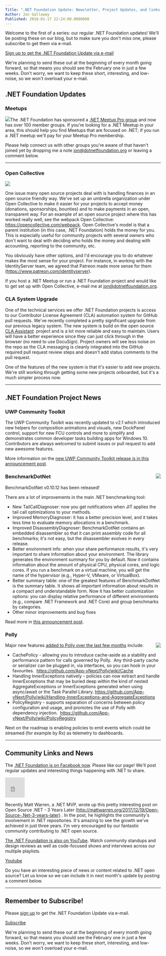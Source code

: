 ```yaml
---
Title: ".NET Foundation Update: Newsletter, Project Updates, and links!"
Author: Jon Galloway
Published: 2018-01-17 22:24:00.0000000
---
```

<p>Welcome to the first of a series: our regular .NET Foundation updates! We'll be posting these on our blog, but to make sure you don't miss one, please subscribe to get them via e-mail.</p>

<p><a class="btn btn-ar btn-primary" href="https://eepurl.com/dhL_qb">Sign up to get the .NET Foundation Update via e-mail</a></p>

<p>We're planning to send these out at the beginning of every month going forward, so that means you should see the February one in just a few weeks. Don't worry, we want to keep these short, interesting, and low-noise, so we won't overload your e-mail.</p>

<h2>.NET Foundation Updates</h2>

<h3>Meetups</h3>

<p class="media"><a href="https://www.meetup.com/pro/dotnet" target="_blank"><img class="media-left" src="assets/posts/meetupmap_1-2018.png" /></a>The .NET Foundation has sponsored a <a href="https://www.meetup.com/pro/dotnet">.NET Meetup Pro group</a> and now has over 100 member groups. If you're looking for a .NET Meetup in your area, this should help you find Meetups that are focused on .NET; if you run a .NET meetup we'll pay for your Meetup Pro membership.</p>

<p class="clearfix">Please help connect us with other groups you're aware of that haven't joined yet by dropping me a note <a href="mailto:jon@dotnetfoundation.org">jon@dotnetfoundation.org</a> or leaving a comment below.​</p>

<hr class="color dashed" />
<h3>Open Collective</h3>

<p class="media"><a href="https://opencollective.com/" target="_blank"><img class="media-right" src="assets/posts/opencollective_logo.png" /></a></p>

<p>One issue many open source projects deal with is handling finances in an open source friendly way. We've set up an umbrella organization under Open Collective to make it easier for your projects to accept money (donations, sponsorships, bounties) and to make payments in an open, transparent way. For an example of an open source project where this has worked really well, see the webpack Open Collective: <a href="https://opencollective.com/webpack">https://opencollective.com/webpack</a>. Open Collective's model is that a parent institution (in this case, .NET Foundation) holds the money for you. This is especially useful for community projects with several owners who don't want to deal with deciding who holds the money and dealing with accounting, reporting to the community, etc.</p>

<p>You obviously have other options, and I'd encourage you to do whatever makes the most sense for your project. For instance, in working with the IdentityServer team, we agreed that Patreon made more sense for them (<a href="https://www.patreon.com/identityserver">https://www.patreon.com/identityserver</a>).</p>

<p>If you host a .NET Meetup or run a .NET Foundation project and would like to get set up with Open Collective, e-mail me at <a href="mailto:jon@dotnetfoundation.org">jon@dotnetfoundation.org</a>.</p>

<h3>CLA System Upgrade</h3>

<p>One of the technical services we offer .NET Foundation projects is access to our Contributor License Agreement (CLA) automation system for GitHub pull requests. We've recently completed a pretty significant upgrade from our previous legacy system. The new system is build on the open source <a href="https://cla-assistant.io/">CLA Assistant</a>&nbsp; project and is a lot more reliable and easy to maintain. Users will have a better experience since they can just click through in the browser (no need to use DocuSign). Project owners will see less noise on the repo as the CLA messaging is cleanly integrated into the GitHub required pull request review steps and doesn't add status comments to the pull request.</p>

<p>One of the features of the new system is that it's easier to add new projects. We're still working through getting some new projects onboarded, but it's a much simpler process now.</p>

<hr class="color dashed" />
<h2>.NET Foundation Project News</h2>

<h3>UWP Community Toolkit</h3>

<p>The UWP Community Toolkit was recently updated to v2.1 which introduced new helpers for composition animations and visuals, new DockPanel control, support for new FCU controls and more to simplify and demonstrates common developer tasks building apps for Windows 10. Contributors are always welcomed to submit issues or pull request to add new awesome features.</p>

<p>More information on the <a href="https://blogs.windows.com/buildingapps/2017/11/22/uwp-community-toolkit-v2-1/#kfhcKrsjLg1o8VGi.97">new UWP Community Toolkit release is in this announcement post</a>.</p>

<h3>BenchmarkDotNet<img align="right" src="assets/posts/benchmarkdotnet_logo.png" /></h3>

<p>BenchmarkDotNet v0.10.12 has been released!</p>

<p>There are a lot of improvements in the main .NET benchmarking tool:</p>

<ul>
<li>New TailCallDiagnoser: now you get notifications when JIT applies the tail call optimizations to your methods.</li>
<li>Improved MemoryDiagnoser: it has a better precision level, and it takes less time to evaluate memory allocations in a benchmark.</li>
<li>Improved DisassemblyDiagnoser: BenchmarkDotNet contains an embedded disassembler so that it can print assembly code for all benchmarks; it's not easy, but the disassembler evolves in every release.</li>
<li>Better environment info: when your share performance results, it's very important to share information about your environment. The library generates the environment summary for you by default. Now it contains information about the amount of physical CPU, physical cores, and logic cores. If you run a benchmark on a virtual machine, you will get the name of the hypervisor (e.g., Hyper-V, VMware, or VirtualBox).</li>
<li>Better summary table: one of the greatest features of BenchmarkDotNet is the summary table. It shows all important information about results in a compact and understandable form. Now it has better customization options: you can display relative performance of different environments (e.g., compare .NET Framework and .NET Core) and group benchmarks by categories.</li>
<li>Other minor improvements and bug fixes</li>
</ul>

<p>Read more in <a href="https://aakinshin.net/blog/post/bdn-v0_10_12/">this announcement post</a>.</p>

<h3>Polly</h3>

<p>Major new features <a href="https://github.com/App-vNext/Polly/wiki">added to Polly over the last few months</a> include:<img align="right" src="assets/posts/polly_logo.png" /></p>

<ul>
<li>CachePolicy - allowing you to introduce cache-aside as a stability and performance pattern for calls governed by Polly.&nbsp; Any third-party cache or serializer can be plugged in, via interfaces, so you can hook in your favourites.&nbsp; <a href="https://github.com/App-vNext/Polly/wiki/Cache">https://github.com/App-vNext/Polly/wiki/Cache</a></li>
<li>Handling InnerExceptions natively - policies can now extract and handle InnerExceptions that may be buried deep within the kind of nested AggregateExceptions or InnerExceptions generated when using async/await or the Task Parallel Library. <a href="https://github.com/App-vNext/Polly/wiki/Handling-InnerExceptions-and-AggregateExceptions">https://github.com/App-vNext/Polly/wiki/Handling-InnerExceptions-and-AggregateExceptions</a></li>
<li>PolicyRegistry - supports separation of concerns between policy configuration and usage, and promotes the use of Polly with dependency injection.&nbsp; <a href="https://github.com/App-vNext/Polly/wiki/PolicyRegistry">https://github.com/App-vNext/Polly/wiki/PolicyRegistry</a></li>
</ul>

<p>Next on the roadmap is enabling policies to emit events which could be streamed (for example by Rx) as telemetry to dashboards.</p>

<hr class="color dashed" />
<h2>Community Links and News</h2>

<p>The <a href="https://www.facebook.com/dotnetfoundation/">.NET Foundation is on Facebook now</a>. Please like our page! We'll post regular updates and interesting things happening with .NET to share.</p>

<p><iframe allowtransparency="true" frameborder="0" height="65" scrolling="no" src="https://www.facebook.com/plugins/like.php?href=https%3A%2F%2Fwww.facebook.com%2Fdotnetfoundation%2F&amp;width=63&amp;layout=button&amp;action=like&amp;size=large&amp;show_faces=true&amp;share=false&amp;height=65&amp;appId=8683731822" style="border: currentcolor; border-image: none; overflow: hidden;" width="63"></iframe></p>

<p>Recently Matt Warren, a .NET MVP, wrote up this pretty interesting post on Open Source .NET - 3 Years Later (<a href="https://mattwarren.org/2017/12/19/Open-Source-.Net-3-years-later)">http://mattwarren.org/2017/12/19/Open-Source-.Net-3-years-later)</a> . In the post, he highlights the community's involvement in .NET repositories. It's amazing to see the growth we've achieved in just three years. I'm very encouraged by our fantastic community contributing to .NET open source.</p>

<p><a href="https://www.youtube.com/NETFoundation" target="_blank">The .NET Foundation is also on YouTube</a>. Watch community standups and design reviews as well as code-focused shows and interviews across our multiple playlists.</p>

<p><a class="btn-social solid youtube" href="https://www.youtube.com/NETFoundation">Youtube</a></p>

<p>Do you have an interesting piece of news or content related to .NET open source? Let us know so we can include it in next month's update by posting a comment below.</p>

<hr class="color dashed" />
<h2>Remember to Subscribe!</h2>

<p>Please <a href="https://eepurl.com/dhL_qb">sign up</a> to get the .NET Foundation Update via e-mail.</p>

<p><a class="btn btn-ar btn-primary" href="https://eepurl.com/dhL_qb">Subscribe</a></p>

<p>We're planning to send these out at the beginning of every month going forward, so that means you should see the February one in just a few weeks. Don't worry, we want to keep these short, interesting, and low-noise, so we won't overload your e-mail.</p>

